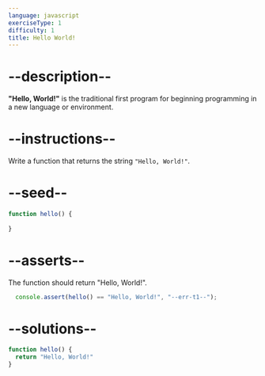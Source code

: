 ```yaml
---
language: javascript
exerciseType: 1
difficulty: 1
title: Hello World!
---
```


# --description--

__"Hello, World!"__ is the traditional first program for beginning programming in a new language or environment.

# --instructions--

Write a function that returns the string `"Hello, World!"`.

# --seed--

```javascript
function hello() {
  
}
```

# --asserts--

The function should return "Hello, World!".

```javascript
  console.assert(hello() == "Hello, World!", "--err-t1--");
```

# --solutions--

```javascript
function hello() {
  return "Hello, World!"
}
```
